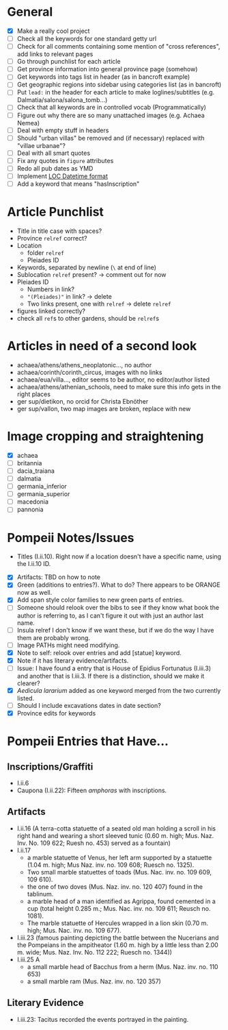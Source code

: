 
# General

- [x] Make a really cool project
- [ ] Check all the keywords for one standard getty url
- [ ] Check for all comments containing some mention of "cross references", add links to relevant pages
- [ ] Go through punchlist for each article
- [ ] Get province information into general province page (somehow)
- [ ] Get keywords into tags list in header (as in bancroft example)
- [ ] Get geographic regions into sidebar using categories list (as in bancroft)
- [ ] Put `lead:` in the header for each article to make loglines/subtitles (e.g. Dalmatia/salona/salona_tomb...)
- [ ] Check that all keywords are in controlled vocab (Programmatically)
- [ ] Figure out why there are so many unattached images (e.g. Achaea Nemea)
- [ ] Deal with empty stuff in headers
- [ ] Should "urban villas" be removed and (if necessary) replaced with "villae urbanae"?
- [ ] Deal with all smart quotes
- [ ] Fix any quotes in `figure` attributes
- [ ] Redo all pub dates as YMD
- [ ] Implement [LOC Datetime format](https://www.loc.gov/standards/datetime/)
- [ ] Add a keyword that means "hasInscription"

# Article Punchlist

- Title in title case with spaces?
- Province `relref` correct?
- Location
  - folder `relref`
  - Pleiades ID
- Keywords, separated by newline (`\` at end of line)
- Sublocation `relref` present? -> comment out for now
- Pleiades ID
  - Numbers in link?
  - `"(Pleiades)"` in link? -> delete
  - Two links present, one with `relref` -> delete `relref`
- figures linked correctly?
- check all `ref`s to other gardens, should be `relref`s

# Articles in need of a second look

- achaea/athens/athens_neoplatonic..., no author
- achaea/corinth/corinth_circus, images with no links
- achaea/eua/villa..., editor seems to be author, no editor/author listed
- achaea/athens/athenian_schools, need to make sure this info gets in the right places
- ger sup/dietikon, no orcid for Christa Ebnöther
- ger sup/vallon, two map images are broken, replace with new


# Image cropping and straightening

- [x] achaea
- [ ] britannia
- [ ] dacia_traiana
- [ ] dalmatia
- [ ] germania_inferior
- [ ] germania_superior
- [ ] macedonia
- [ ] pannonia

# Pompeii Notes/Issues

- Titles (I.ii.10). Right now if a location doesn't have a specific name, using the I.ii.10 ID.
- [x] Artifacts: TBD on how to note
- [x] Green (additions to entries?). What to do? There appears to be ORANGE now as well.
- [x] Add span style color families to new green parts of entries.
- [ ] Someone should relook over the bibs to see if they know what book the author is referring to, as I can't figure it out with just an author last name.
- [ ] Insula relref I don't know if we want these, but if we do the way I have them are probably wrong.
- [ ] Image PATHs might need modifying.
- [x] Note to self: relook over entries and add [statue] keyword.
- [x] Note if it has literary evidence/artifacts.
- [ ] Issue: I have found a entry that is House of Epidius Fortunatus (I.iii.3) and another that is I.iii.3. If there is a distinction, should we make it clearer?
- [x] *Aedicula lararium* added as one keyword merged from the two currently listed.
- [ ] Should I include excavations dates in date section?
- [x] Province edits for keywords

# Pompeii Entries that Have...

## Inscriptions/Graffiti

- I.ii.6
- Caupona (I.ii.22): Fifteen *amphoras* with inscriptions.

## Artifacts

- I.ii.16 (A terra-cotta statuette of a seated old man holding a scroll in his right hand and wearing a short sleeved tunic (0.60 m. high; Mus. Naz. Inv. No. 109 622; Ruesh no. 453) served as a fountain)
- I.ii.17
  - a marble statuette of Venus, her left arm supported by a statuette (1.04 m. high; Mus Naz. inv. no. 109 608; Ruesch no. 1325).
  - Two small marble statuettes of toads (Mus. Nac. inv. no. 109 609, 109 610).
  - the one of two doves (Mus. Naz. inv. no. 120 407) found in the tablinum.
  - a marble head of a man identified as Agrippa, found cemented in a cup (total height 0.285 m.; Mus. Nac. inv. no. 109 611; Reusch no. 1081).
  - The marble statuette of Hercules wrapped in a lion skin (0.70 m. high; Mus. Nac. inv. no. 109 677).
- I.iii.23 (famous painting depicting the battle between the Nucerians and the Pompeians in the ampitheator (1.60 m. high by a little less than 2.00 m. wide; Mus. Naz. Inv. No. 112 222; Ruesch no. 1344))
- I.iii.25 A
  - a small marble head of Bacchus from a herm (Mus. Naz. inv. no. 110 653)
  - a small marble ram (Mus. Naz. inv. no. 120 357)

## Literary Evidence

- I.iii.23: Tacitus recorded the events portrayed in the painting.
